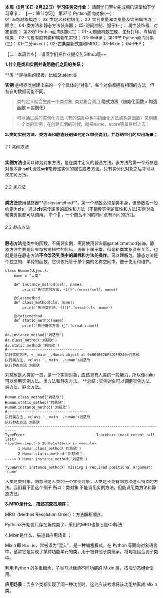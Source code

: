 **本周（9月16日-9月22日）学习任务及作业：**
请同学们至少完成腾讯课堂如下学习章节：
【一：章节学习】
第27节  Python面向对象(一)：    
        01-面向对象概述；
        02-类定义和初始化；
        03-实例变量和类变量及实例属性访问顺序；
        04-类方法和静态方法装饰器；
        05-访问控制、猴子补丁、属性装饰器、对象销毁；
第28节  Python面向对象(二)：
        01-习题随机数生成、坐标打印、车辆管理类；
        02-习题温度转换和购物车实现；
        03-单继承；
第29节  Python面向对象(三)：
        01-二分bisect；
        02-古典类新式类和MRO；
        03-Mixin；
        04-PEP；

【二：本周作业】：请同学们把作业提交到Github哦~~

**1.什么是类和实例并说明他们之间的关系；**

**类 **是抽象的模板，比如Student类

**实例** 是根据类创建出来的一个个具体的“对象”，每个对象都拥有相同的方法，但各自的数据可能不同。

> 类的定义就会生成一个类对象,   类对象会调用 **隐式方法（初始化函数 = 构造函数 = 实例化）**

> 可以通过类的实例化方法（有的语言中也叫初始化方法或构造函数）来创建一个类的实例；在创建实例的时候，就把name，score等属性绑上去：



**2.类的实例方法、类方法和静态分别如何定义举例说明，并总结它们的应用场景；**

###### 2.1 实例方法

**实例方法**也可以称为对象方法，是在类中定义的普通方法。该方法的第一个形参是对象本身 **self**,通过**self**来传递实例的属性或者方法。只有实例化对象之后才可以使用的方法。

###### 2.2 类方法

**类方法**使用装饰器**@classmethod**。第一个参数必须是类本身，该参数名一般约定为**cls**，通过**cls**来传递类的属性和方法（不能传实例的属性和方法)实例对象和类对象都可以调用。
举个🌰 ，一个商品不同的时间点有不同的折扣。

###### 2.3 静态方法

**静态方法**是类中的函数，不需要实例，需要使用装饰器@staticmethod装饰。静态方法主要是用来存放逻辑性的代码，逻辑上属于类，但是和类本身没有关系，也就是说在静态方法**不会涉及到类中的属性和方法的操作**。可以理解为，静态方法是个独立的、单纯的函数，它仅仅托管于某个类的名称空间中，便于使用和维护。

```
class Human(object):
    name = "人类"

    def instance_method(self, name):
        print("执行实例方法, {}{}".format(self, name)) 

    @classmethod
    def class_method(cls, name):
        print("执行类方法, {}{}".format(cls, name)) 

    @staticmethod
    def static_method(name):
        print("执行静态方法 {}".format(name))
        
da.instance_method('刘慈欣')
da.class_method('刘慈欣')
da.static_method('刘慈欣')
#-----------------------------------
执行实例方法, <__main__.Human object at 0x0000026F4D2E9240>刘慈欣
执行类方法, <class '__main__.Human'>刘慈欣
执行静态方法 刘慈欣
```

刘慈欣是人类的一员，是一个实例对象，应该具有人类的一般能力，所以像daliu可以使用实例方法、类方法和静态方法。
**总结 :  实例对象可以调用实例方法、类方法、静态方法。

```
Human.class_method('刘慈欣')
Human.static_method('刘慈欣')
Human.instance_method('刘慈欣')
#-------------------------------------
执行类方法, <class '__main__.Human'>刘慈欣
执行静态方法 刘慈欣
---------------------------------------------------------------------------
TypeError                                 Traceback (most recent call last)
<ipython-input-6-2bd0e1ef6bcc> in <module>
      1 Human.class_method('刘慈欣')
      2 Human.static_method('刘慈欣')
----> 3 Human.instance_method('刘慈欣')

TypeError: instance_method() missing 1 required positional argument: 'name'
```
人类是类对象，刘慈欣是人类的一个实例对象，人类是不能有刘慈欣这么特殊的方法。我们看下面这个例子
所以：类对象 不能调用实例方法，但能调用类方法和静态方法。



**3.MRO是什么，描述其查找顺序；**

MRO（Method Resolution Order）：方法解析顺序。

Python3开始就只存在新式类了，采用的MRO也依旧是C3算法



4.Mixin是什么，描述其应用场景 ；



Mixin 即 `Mix-in`，常被译为“混入”，是一种编程模式，在 Python 等面向对象语言中，通常它是实现了某种功能单元的类，用于被其他子类继承，将功能组合到子类中。



利用 Python 的多重继承，子类可以继承不同功能的 Mixin 类，按需动态组合使用。

**应用场景**：当多个类都实现了同一种功能时，这时应该考虑将该功能抽离成 Mixin 类。